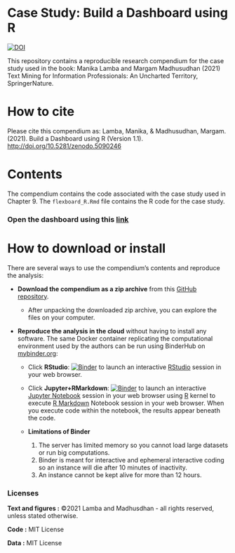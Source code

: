# Case Study: Build a Dashboard using R
[![DOI](https://zenodo.org/badge/326466642.svg)](https://zenodo.org/badge/latestdoi/326466642)

This repository contains a reproducible research compendium for the case study used in the book: 
Manika Lamba and Margam Madhusudhan (2021) Text Mining for Information Professionals: An Uncharted Territory, SpringerNature.

# How to cite
Please cite this compendium as: Lamba, Manika, & Madhusudhan, Margam. (2021). Build a Dashboard using R (Version 1.1). http://doi.org/10.5281/zenodo.5090246

# Contents
The compendium contains the code associated with the case study used in Chapter 9. The `flexboard_R.Rmd` file contains the R code for the case study.

### Open the dashboard using this [link](https://textmining-infopros.github.io/dashboard/)

# How to download or install
There are several ways to use the compendium’s contents and reproduce
the analysis:

  - **Download the compendium as a zip archive** from this [GitHub
    repository](https://github.com/textmining-infopros/chapter9/archive/main.zip).
    
      - After unpacking the downloaded zip archive, you can explore the
        files on your computer.

  - **Reproduce the analysis in the cloud** without having to install
    any software. The same Docker container replicating the
    computational environment used by the authors can be run using
    BinderHub on [mybinder.org](https://mybinder.org/):
    
      - Click
        **RStudio**: [![Binder](http://mybinder.org/badge_logo.svg)](https://mybinder.org/v2/gh/textmining-infopros/dashboard/main?urlpath=rstudio)
        to launch an interactive [RStudio](https://rstudio.com/) session in your web browser.
        
       - Click
        **Jupyter+RMarkdown**: [![Binder](http://mybinder.org/badge_logo.svg)](https://mybinder.org/v2/gh/textmining-infopros/dashboard/main?filepath=flexdashboard_R.Rmd) to launch an interactive [Jupyter Notebook](https://jupyter.org/) session in your web browser using [R](https://cloud.r-project.org/index.html) kernel to execute [R Markdown](http://rmarkdown.rstudio.com) Notebook session in your web browser. When you execute code within the notebook, the results appear beneath the code.
        

       - **Limitations of Binder**
          1. The server has limited memory so you cannot load large datasets or run big computations.
          2. Binder is meant for interactive and ephemeral interactive coding so an instance will die after 10 minutes of inactivity.
          3. An instance cannot be kept alive for more than 12 hours.

### Licenses

**Text and figures :** ©2021 Lamba and Madhusdhan - all rights reserved, unless stated otherwise.

**Code :** MIT License

**Data :** MIT License
